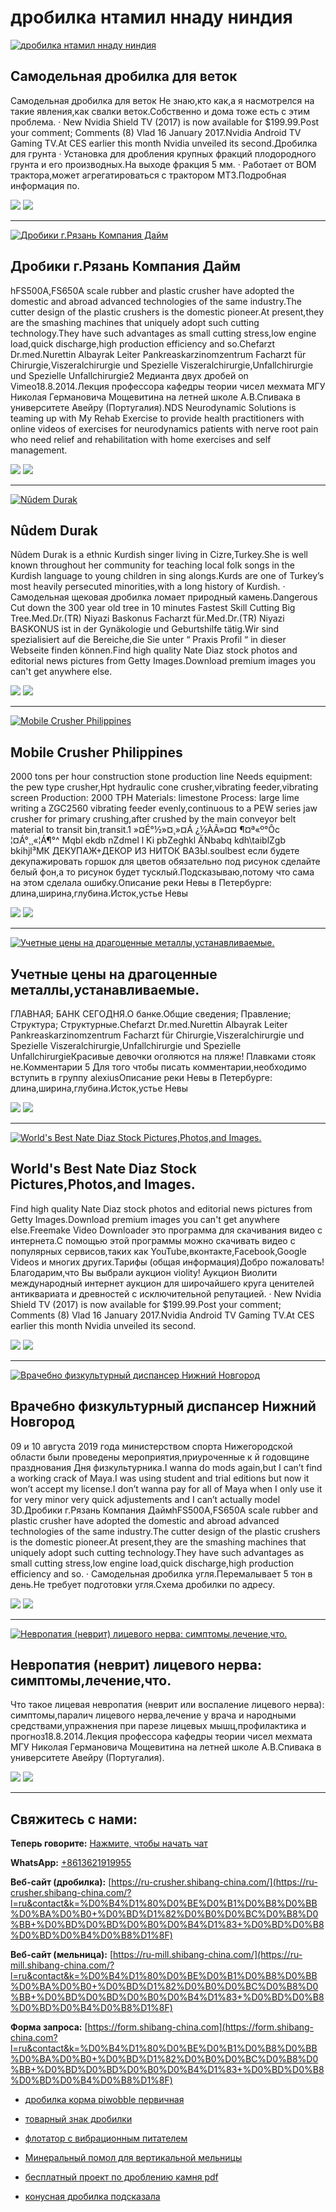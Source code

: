 # дробилка нтамил ннаду ниндия

<a href="https://swt.shibang-china.com/?l=ru&img&k=%D0%B4%D1%80%D0%BE%D0%B1%D0%B8%D0%BB%D0%BA%D0%B0+%D0%BD%D1%82%D0%B0%D0%BC%D0%B8%D0%BB+%D0%BD%D0%BD%D0%B0%D0%B4%D1%83+%D0%BD%D0%B8%D0%BD%D0%B4%D0%B8%D1%8F" target="_blank">![дробилка нтамил ннаду ниндия](http://static.shibang-china.com/all-800x300/705.jpg)</a>

## Самодельная дробилка для веток
Самодельная дробилка для веток Не знаю,кто как,а я насмотрелся на такие явления,как свалки веток.Собственно и дома тоже есть с этим проблема.&nbsp;&#0183;&#32;New Nvidia Shield TV (2017) is now available for $199.99.Post your comment; Comments (8) Vlad 16 January 2017.Nvidia Android TV Gaming TV.At CES earlier this month Nvidia unveiled its second.Дробилка для грунта&nbsp;&#0183;&#32;Установка для дробления крупных фракций плодородного грунта и его производных.На выходе фракция 5 мм.&nbsp;&#0183;&#32;Работает от ВОМ трактора,может агрегатироваться с трактором МТЗ.Подробная информация по.


<a href="https://whatsapp.shibangsoft.com/WhatsApp.php" target="_blank" title="WhatsApp">![](http://static.shibang-china.com/icon/whatsapp.png)</a> <a href="https://swt.shibang-china.com/?l=ru&icon&k=%D0%B4%D1%80%D0%BE%D0%B1%D0%B8%D0%BB%D0%BA%D0%B0+%D0%BD%D1%82%D0%B0%D0%BC%D0%B8%D0%BB+%D0%BD%D0%BD%D0%B0%D0%B4%D1%83+%D0%BD%D0%B8%D0%BD%D0%B4%D0%B8%D1%8F" target="_blank">![](http://static.shibang-china.com/icon/chat-ru.png)</a>

---

<a href="https://swt.shibang-china.com/?l=ru&img&k=%D0%B4%D1%80%D0%BE%D0%B1%D0%B8%D0%BB%D0%BA%D0%B0+%D0%BD%D1%82%D0%B0%D0%BC%D0%B8%D0%BB+%D0%BD%D0%BD%D0%B0%D0%B4%D1%83+%D0%BD%D0%B8%D0%BD%D0%B4%D0%B8%D1%8F" target="_blank">![Дробики г.Рязань Компания Дайм](http://static.shibang-china.com/all-800x300/467.jpg)</a>

## Дробики г.Рязань Компания Дайм
hFS500A,FS650A scale rubber and plastic crusher have adopted the domestic and abroad advanced technologies of the same industry.The cutter design of the plastic crushers is the domestic pioneer.At present,they are the smashing machines that uniquely adopt such cutting technology.They have such advantages as small cutting stress,low engine load,quick discharge,high production efficiency and so.Chefarzt Dr.med.Nurettin Albayrak Leiter Pankreaskarzinomzentrum Facharzt f&#252;r Chirurgie,Viszeralchirurgie und Spezielle Viszeralchirurgie,Unfallchirurgie und Spezielle Unfallchirurgie2 Медианта двух дробей on Vimeo18.8.2014.Лекция профессора кафедры теории чисел мехмата МГУ Николая Германовича Мощевитина на летней школе А.В.Спивака в университете Авейру (Португалия).NDS Neurodynamic Solutions is teaming up with My Rehab Exercise to provide health practitioners with online videos of exercises for neurodynamics patients with nerve root pain who need relief and rehabilitation with home exercises and self management.


<a href="https://whatsapp.shibangsoft.com/WhatsApp.php" target="_blank" title="WhatsApp">![](http://static.shibang-china.com/icon/whatsapp.png)</a> <a href="https://swt.shibang-china.com/?l=ru&icon&k=%D0%B4%D1%80%D0%BE%D0%B1%D0%B8%D0%BB%D0%BA%D0%B0+%D0%BD%D1%82%D0%B0%D0%BC%D0%B8%D0%BB+%D0%BD%D0%BD%D0%B0%D0%B4%D1%83+%D0%BD%D0%B8%D0%BD%D0%B4%D0%B8%D1%8F" target="_blank">![](http://static.shibang-china.com/icon/chat-ru.png)</a>

---

<a href="https://swt.shibang-china.com/?l=ru&img&k=%D0%B4%D1%80%D0%BE%D0%B1%D0%B8%D0%BB%D0%BA%D0%B0+%D0%BD%D1%82%D0%B0%D0%BC%D0%B8%D0%BB+%D0%BD%D0%BD%D0%B0%D0%B4%D1%83+%D0%BD%D0%B8%D0%BD%D0%B4%D0%B8%D1%8F" target="_blank">![N&#251;dem Durak](http://static.shibang-china.com/all-800x300/384.jpg)</a>

## N&#251;dem Durak
N&#251;dem Durak is a ethnic Kurdish singer living in Cizre,Turkey.She is well known throughout her community for teaching local folk songs in the Kurdish language to young children in sing alongs.Kurds are one of Turkey’s most heavily persecuted minorities,with a long history of Kurdish.&nbsp;&#0183;&#32;Самодельная щековая дробилка ломает природный камень.Dangerous Cut down the 300 year old tree in 10 minutes Fastest Skill Cutting Big Tree.Med.Dr.(TR) Niyazi Baskonus Facharzt f&#252;r.Med.Dr.(TR) Niyazi BASKONUS ist in der Gyn&#228;kologie und Geburtshilfe t&#228;tig.Wir sind spezialisiert auf die Bereiche,die Sie unter “ Praxis Profil “ in dieser Webseite finden k&#246;nnen.Find high quality Nate Diaz stock photos and editorial news pictures from Getty Images.Download premium images you can't get anywhere else.


<a href="https://whatsapp.shibangsoft.com/WhatsApp.php" target="_blank" title="WhatsApp">![](http://static.shibang-china.com/icon/whatsapp.png)</a> <a href="https://swt.shibang-china.com/?l=ru&icon&k=%D0%B4%D1%80%D0%BE%D0%B1%D0%B8%D0%BB%D0%BA%D0%B0+%D0%BD%D1%82%D0%B0%D0%BC%D0%B8%D0%BB+%D0%BD%D0%BD%D0%B0%D0%B4%D1%83+%D0%BD%D0%B8%D0%BD%D0%B4%D0%B8%D1%8F" target="_blank">![](http://static.shibang-china.com/icon/chat-ru.png)</a>

---

<a href="https://swt.shibang-china.com/?l=ru&img&k=%D0%B4%D1%80%D0%BE%D0%B1%D0%B8%D0%BB%D0%BA%D0%B0+%D0%BD%D1%82%D0%B0%D0%BC%D0%B8%D0%BB+%D0%BD%D0%BD%D0%B0%D0%B4%D1%83+%D0%BD%D0%B8%D0%BD%D0%B4%D0%B8%D1%8F" target="_blank">![Mobile Crusher Philippines](http://static.shibang-china.com/all-800x300/894.jpg)</a>

## Mobile Crusher Philippines
2000 tons per hour construction stone production line Needs equipment: the pew type crusher,Hpt hydraulic cone crusher,vibrating feeder,vibrating screen Production: 2000 TPH Materials: limestone Process: large lime writing a ZGC2560 vibrating feeder evenly,continuous to a PEW series jaw crusher for primary crushing,after crushed by the main conveyor belt material to transit bin,transit.1 &#187;&#164;&#201;&#176;&#189;&#187;&#164;&#184;&#187;&#164;&#193; &#191;&#189;&#192;&#195;&#187;&#164;&#164; &#182;&#164;&#170;&#171;&#186;&#176;&#212;c &#166;&#164;&#193;&#176;&#184;&#184;&#171;&#166;&#193;&#182;&#176;^ Mqbl ekdb nZdmel l Ki pbZeghkl &#196;Nbabq kdh\taiblZgb bkihjl&#179;МК ДЕКУПАЖ+ДЕКОР ИЗ НИТОК ВАЗЫ.soulbest если будете декупажировать горшок для цветов обязательно под рисунок сделайте белый фон,а то рисунок будет тусклый.Подсказываю,потому что сама на этом сделала ошибку.Описание реки Невы в Петербурге: длина,ширина,глубина.Исток,устье Невы


<a href="https://whatsapp.shibangsoft.com/WhatsApp.php" target="_blank" title="WhatsApp">![](http://static.shibang-china.com/icon/whatsapp.png)</a> <a href="https://swt.shibang-china.com/?l=ru&icon&k=%D0%B4%D1%80%D0%BE%D0%B1%D0%B8%D0%BB%D0%BA%D0%B0+%D0%BD%D1%82%D0%B0%D0%BC%D0%B8%D0%BB+%D0%BD%D0%BD%D0%B0%D0%B4%D1%83+%D0%BD%D0%B8%D0%BD%D0%B4%D0%B8%D1%8F" target="_blank">![](http://static.shibang-china.com/icon/chat-ru.png)</a>

---

<a href="https://swt.shibang-china.com/?l=ru&img&k=%D0%B4%D1%80%D0%BE%D0%B1%D0%B8%D0%BB%D0%BA%D0%B0+%D0%BD%D1%82%D0%B0%D0%BC%D0%B8%D0%BB+%D0%BD%D0%BD%D0%B0%D0%B4%D1%83+%D0%BD%D0%B8%D0%BD%D0%B4%D0%B8%D1%8F" target="_blank">![Учетные цены на драгоценные металлы,устанавливаемые.](http://static.shibang-china.com/all-800x300/163.jpg)</a>

## Учетные цены на драгоценные металлы,устанавливаемые.
ГЛАВНАЯ; БАНК СЕГОДНЯ.О банке.Общие сведения; Правление; Структура; Структурные.Chefarzt Dr.med.Nurettin Albayrak Leiter Pankreaskarzinomzentrum Facharzt f&#252;r Chirurgie,Viszeralchirurgie und Spezielle Viszeralchirurgie,Unfallchirurgie und Spezielle UnfallchirurgieКрасивые девочки оголяются на пляже! Плавками стояк не.Комментарии 5 Для того чтобы писать комментарии,необходимо вступить в группу alexiusОписание реки Невы в Петербурге: длина,ширина,глубина.Исток,устье Невы


<a href="https://whatsapp.shibangsoft.com/WhatsApp.php" target="_blank" title="WhatsApp">![](http://static.shibang-china.com/icon/whatsapp.png)</a> <a href="https://swt.shibang-china.com/?l=ru&icon&k=%D0%B4%D1%80%D0%BE%D0%B1%D0%B8%D0%BB%D0%BA%D0%B0+%D0%BD%D1%82%D0%B0%D0%BC%D0%B8%D0%BB+%D0%BD%D0%BD%D0%B0%D0%B4%D1%83+%D0%BD%D0%B8%D0%BD%D0%B4%D0%B8%D1%8F" target="_blank">![](http://static.shibang-china.com/icon/chat-ru.png)</a>

---

<a href="https://swt.shibang-china.com/?l=ru&img&k=%D0%B4%D1%80%D0%BE%D0%B1%D0%B8%D0%BB%D0%BA%D0%B0+%D0%BD%D1%82%D0%B0%D0%BC%D0%B8%D0%BB+%D0%BD%D0%BD%D0%B0%D0%B4%D1%83+%D0%BD%D0%B8%D0%BD%D0%B4%D0%B8%D1%8F" target="_blank">![World's Best Nate Diaz Stock Pictures,Photos,and Images.](http://static.shibang-china.com/all-800x300/394.jpg)</a>

## World's Best Nate Diaz Stock Pictures,Photos,and Images.
Find high quality Nate Diaz stock photos and editorial news pictures from Getty Images.Download premium images you can't get anywhere else.Freemake Video Downloader это программа для скачивания видео с интернета.С помощью этой программы можно скачивать видео с популярных сервисов,таких как YouTube,вконтакте,Facebook,Google Videos и многих других.Тарифы (общая информация)Добро пожаловать! Благодарим,что Вы выбрали аукцион violity! Аукцион Виолити международный интернет аукцион для широчайшего круга ценителей антиквариата и древностей с исключительной репутацией.&nbsp;&#0183;&#32;New Nvidia Shield TV (2017) is now available for $199.99.Post your comment; Comments (8) Vlad 16 January 2017.Nvidia Android TV Gaming TV.At CES earlier this month Nvidia unveiled its second.


<a href="https://whatsapp.shibangsoft.com/WhatsApp.php" target="_blank" title="WhatsApp">![](http://static.shibang-china.com/icon/whatsapp.png)</a> <a href="https://swt.shibang-china.com/?l=ru&icon&k=%D0%B4%D1%80%D0%BE%D0%B1%D0%B8%D0%BB%D0%BA%D0%B0+%D0%BD%D1%82%D0%B0%D0%BC%D0%B8%D0%BB+%D0%BD%D0%BD%D0%B0%D0%B4%D1%83+%D0%BD%D0%B8%D0%BD%D0%B4%D0%B8%D1%8F" target="_blank">![](http://static.shibang-china.com/icon/chat-ru.png)</a>

---

<a href="https://swt.shibang-china.com/?l=ru&img&k=%D0%B4%D1%80%D0%BE%D0%B1%D0%B8%D0%BB%D0%BA%D0%B0+%D0%BD%D1%82%D0%B0%D0%BC%D0%B8%D0%BB+%D0%BD%D0%BD%D0%B0%D0%B4%D1%83+%D0%BD%D0%B8%D0%BD%D0%B4%D0%B8%D1%8F" target="_blank">![Врачебно физкультурный диспансер Нижний Новгород](http://static.shibang-china.com/all-800x300/807.jpg)</a>

## Врачебно физкультурный диспансер Нижний Новгород
09 и 10 августа 2019 года министерством спорта Нижегородской области были проведены мероприятия,приуроченные к й годовщине празднования Дня физкультурника.I wanna do mods again,but I can’t find a working crack of Maya.I was using student and trial editions but now it won’t accept my license.I don’t wanna pay for all of Maya when I only use it for very minor very quick adjustements and I can’t actually model 3D.Дробики г.Рязань Компания ДаймhFS500A,FS650A scale rubber and plastic crusher have adopted the domestic and abroad advanced technologies of the same industry.The cutter design of the plastic crushers is the domestic pioneer.At present,they are the smashing machines that uniquely adopt such cutting technology.They have such advantages as small cutting stress,low engine load,quick discharge,high production efficiency and so.&nbsp;&#0183;&#32;Самодельная дробилка угля.Перемалывает 5 тон в день.Не требует подготовки угля.Схема дробилки по адресу.


<a href="https://whatsapp.shibangsoft.com/WhatsApp.php" target="_blank" title="WhatsApp">![](http://static.shibang-china.com/icon/whatsapp.png)</a> <a href="https://swt.shibang-china.com/?l=ru&icon&k=%D0%B4%D1%80%D0%BE%D0%B1%D0%B8%D0%BB%D0%BA%D0%B0+%D0%BD%D1%82%D0%B0%D0%BC%D0%B8%D0%BB+%D0%BD%D0%BD%D0%B0%D0%B4%D1%83+%D0%BD%D0%B8%D0%BD%D0%B4%D0%B8%D1%8F" target="_blank">![](http://static.shibang-china.com/icon/chat-ru.png)</a>

---

<a href="https://swt.shibang-china.com/?l=ru&img&k=%D0%B4%D1%80%D0%BE%D0%B1%D0%B8%D0%BB%D0%BA%D0%B0+%D0%BD%D1%82%D0%B0%D0%BC%D0%B8%D0%BB+%D0%BD%D0%BD%D0%B0%D0%B4%D1%83+%D0%BD%D0%B8%D0%BD%D0%B4%D0%B8%D1%8F" target="_blank">![Невропатия (неврит) лицевого нерва: симптомы,лечение,что.](http://static.shibang-china.com/all-800x300/371.jpg)</a>

## Невропатия (неврит) лицевого нерва: симптомы,лечение,что.
Что такое лицевая невропатия (неврит или воспаление лицевого нерва): симптомы,паралич лицевого нерва,лечение у врача и народными средствами,упражнения при парезе лицевых мышц,профилактика и прогноз18.8.2014.Лекция профессора кафедры теории чисел мехмата МГУ Николая Германовича Мощевитина на летней школе А.В.Спивака в университете Авейру (Португалия).

<a href="https://whatsapp.shibangsoft.com/WhatsApp.php" target="_blank" title="WhatsApp">![](http://static.shibang-china.com/icon/whatsapp.png)</a> <a href="https://swt.shibang-china.com/?l=ru&icon&k=%D0%B4%D1%80%D0%BE%D0%B1%D0%B8%D0%BB%D0%BA%D0%B0+%D0%BD%D1%82%D0%B0%D0%BC%D0%B8%D0%BB+%D0%BD%D0%BD%D0%B0%D0%B4%D1%83+%D0%BD%D0%B8%D0%BD%D0%B4%D0%B8%D1%8F" target="_blank">![](http://static.shibang-china.com/icon/chat-ru.png)</a>

---
## Свяжитесь с нами:

**Теперь говорите:** [Нажмите, чтобы начать чат](https://swt.shibang-china.com?l=ru&contact&k=%D0%B4%D1%80%D0%BE%D0%B1%D0%B8%D0%BB%D0%BA%D0%B0+%D0%BD%D1%82%D0%B0%D0%BC%D0%B8%D0%BB+%D0%BD%D0%BD%D0%B0%D0%B4%D1%83+%D0%BD%D0%B8%D0%BD%D0%B4%D0%B8%D1%8F)

**WhatsApp:**  [+8613621919955](https://whatsapp.shibangsoft.com/WhatsApp.php)

**Веб-сайт (дробилка):** [https://ru-crusher.shibang-china.com/](https://ru-crusher.shibang-china.com/?l=ru&contact&k=%D0%B4%D1%80%D0%BE%D0%B1%D0%B8%D0%BB%D0%BA%D0%B0+%D0%BD%D1%82%D0%B0%D0%BC%D0%B8%D0%BB+%D0%BD%D0%BD%D0%B0%D0%B4%D1%83+%D0%BD%D0%B8%D0%BD%D0%B4%D0%B8%D1%8F)

**Веб-сайт (мельница):** [https://ru-mill.shibang-china.com/](https://ru-mill.shibang-china.com/?l=ru&contact&k=%D0%B4%D1%80%D0%BE%D0%B1%D0%B8%D0%BB%D0%BA%D0%B0+%D0%BD%D1%82%D0%B0%D0%BC%D0%B8%D0%BB+%D0%BD%D0%BD%D0%B0%D0%B4%D1%83+%D0%BD%D0%B8%D0%BD%D0%B4%D0%B8%D1%8F)

**Форма запроса:** [https://form.shibang-china.com](https://form.shibang-china.com?l=ru&contact&k=%D0%B4%D1%80%D0%BE%D0%B1%D0%B8%D0%BB%D0%BA%D0%B0+%D0%BD%D1%82%D0%B0%D0%BC%D0%B8%D0%BB+%D0%BD%D0%BD%D0%B0%D0%B4%D1%83+%D0%BD%D0%B8%D0%BD%D0%B4%D0%B8%D1%8F)

* [дробилка корма piwobble первичная](../123/%D0%B4%D1%80%D0%BE%D0%B1%D0%B8%D0%BB%D0%BA%D0%B0%20%D0%BA%D0%BE%D1%80%D0%BC%D0%B0%20piwobble%20%D0%BF%D0%B5%D1%80%D0%B2%D0%B8%D1%87%D0%BD%D0%B0%D1%8F.md)

* [товарный знак дробилки](../125/%D1%82%D0%BE%D0%B2%D0%B0%D1%80%D0%BD%D1%8B%D0%B9%20%D0%B7%D0%BD%D0%B0%D0%BA%20%D0%B4%D1%80%D0%BE%D0%B1%D0%B8%D0%BB%D0%BA%D0%B8.md)

* [флотатор с вибрационным питателем](../121/%D1%84%D0%BB%D0%BE%D1%82%D0%B0%D1%82%D0%BE%D1%80%20%D1%81%20%D0%B2%D0%B8%D0%B1%D1%80%D0%B0%D1%86%D0%B8%D0%BE%D0%BD%D0%BD%D1%8B%D0%BC%20%D0%BF%D0%B8%D1%82%D0%B0%D1%82%D0%B5%D0%BB%D0%B5%D0%BC.md)

* [Минеральный помол для вертикальной мельницы](../124/%D0%9C%D0%B8%D0%BD%D0%B5%D1%80%D0%B0%D0%BB%D1%8C%D0%BD%D1%8B%D0%B9%20%D0%BF%D0%BE%D0%BC%D0%BE%D0%BB%20%D0%B4%D0%BB%D1%8F%20%D0%B2%D0%B5%D1%80%D1%82%D0%B8%D0%BA%D0%B0%D0%BB%D1%8C%D0%BD%D0%BE%D0%B9%20%D0%BC%D0%B5%D0%BB%D1%8C%D0%BD%D0%B8%D1%86%D1%8B.md)

* [бесплатный проект по дроблению камня pdf](../124/%D0%B1%D0%B5%D1%81%D0%BF%D0%BB%D0%B0%D1%82%D0%BD%D1%8B%D0%B9%20%D0%BF%D1%80%D0%BE%D0%B5%D0%BA%D1%82%20%D0%BF%D0%BE%20%D0%B4%D1%80%D0%BE%D0%B1%D0%BB%D0%B5%D0%BD%D0%B8%D1%8E%20%D0%BA%D0%B0%D0%BC%D0%BD%D1%8F%20pdf.md)

* [конусная дробилка подсказала](../123/%D0%BA%D0%BE%D0%BD%D1%83%D1%81%D0%BD%D0%B0%D1%8F%20%D0%B4%D1%80%D0%BE%D0%B1%D0%B8%D0%BB%D0%BA%D0%B0%20%D0%BF%D0%BE%D0%B4%D1%81%D0%BA%D0%B0%D0%B7%D0%B0%D0%BB%D0%B0.md)